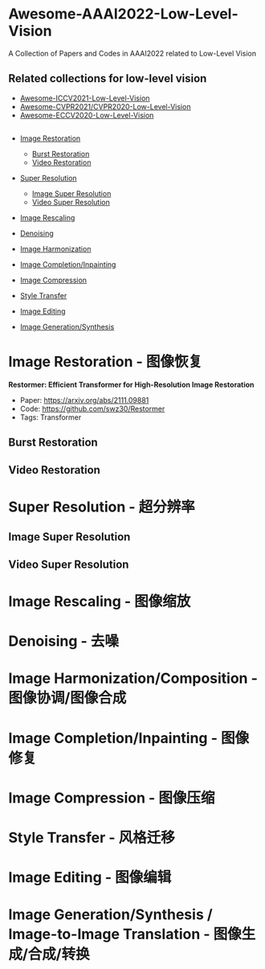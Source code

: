 # Awesome-AAAI2022-Low-Level-Vision
A Collection of Papers and Codes in AAAI2022 related to Low-Level Vision

## Related collections for low-level vision
- [Awesome-ICCV2021-Low-Level-Vision](https://github.com/Kobaayyy/Awesome-ICCV2021-Low-Level-Vision)
- [Awesome-CVPR2021/CVPR2020-Low-Level-Vision](https://github.com/Kobaayyy/Awesome-CVPR2021-CVPR2020-Low-Level-Vision)
- [Awesome-ECCV2020-Low-Level-Vision](https://github.com/Kobaayyy/Awesome-ECCV2020-Low-Level-Vision)


## 

- [Image Restoration](#ImageRetoration)
  - [Burst Restoration](#BurstRestoration)
  - [Video Restoration](#VideoRestoration)
- [Super Resolution](#SuperResolution)
  - [Image Super Resolution](#ImageSuperResolution)
  - [Video Super Resolution](#VideoSuperResolution)
- [Image Rescaling](#Rescaling)

- [Denoising](#Denoising)

- [Image Harmonization](#Harmonization)

- [Image Completion/Inpainting](#Inpainting)

- [Image Compression](#ImageCompression)

- [Style Transfer](#StyleTransfer)

- [Image Editing](#ImageEditing)

- [Image Generation/Synthesis](#ImageGeneration)

<a name="ImageRetoration"></a>
# Image Restoration - 图像恢复

**Restormer: Efficient Transformer for High-Resolution Image Restoration**
- Paper: https://arxiv.org/abs/2111.09881
- Code: https://github.com/swz30/Restormer
- Tags: Transformer



<a name="BurstRestoration"></a>
## Burst Restoration


<a name="VideoRestoration"></a>
## Video Restoration


<a name="SuperResolution"></a>
# Super Resolution - 超分辨率
<a name="ImageSuperResolution"></a>
## Image Super Resolution


<a name="VideoSuperResolution"></a>
## Video Super Resolution


<a name="Rescaling"></a>
# Image Rescaling - 图像缩放


<a name="Denoising"></a>
# Denoising - 去噪




<a name="Harmonization"></a>
# Image Harmonization/Composition - 图像协调/图像合成




<a name="Inpainting"></a>
# Image Completion/Inpainting - 图像修复


<a name="ImageCompression"></a>
# Image Compression - 图像压缩


<a name="StyleTransfer"></a>
# Style Transfer - 风格迁移




<a name="ImageEditing"></a>
# Image Editing - 图像编辑



<a name=ImageGeneration></a>
# Image Generation/Synthesis / Image-to-Image Translation - 图像生成/合成/转换
